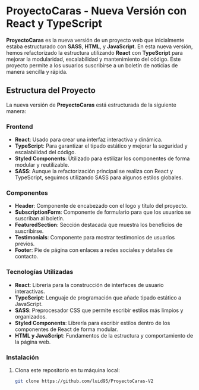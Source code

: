 # ProyectoCaras - Nueva Versión con React y TypeScript

**ProyectoCaras** es la nueva versión de un proyecto web que inicialmente estaba estructurado con **SASS**, **HTML**, y **JavaScript**. En esta nueva versión, hemos refactorizado la estructura utilizando **React** con **TypeScript** para mejorar la modularidad, escalabilidad y mantenimiento del código. Este proyecto permite a los usuarios suscribirse a un boletín de noticias de manera sencilla y rápida.

## Estructura del Proyecto

La nueva versión de **ProyectoCaras** está estructurada de la siguiente manera:

### Frontend

- **React**: Usado para crear una interfaz interactiva y dinámica.
- **TypeScript**: Para garantizar el tipado estático y mejorar la seguridad y escalabilidad del código.
- **Styled Components**: Utilizado para estilizar los componentes de forma modular y reutilizable.
- **SASS**: Aunque la refactorización principal se realiza con React y TypeScript, seguimos utilizando SASS para algunos estilos globales.

### Componentes

- **Header**: Componente de encabezado con el logo y título del proyecto.
- **SubscriptionForm**: Componente de formulario para que los usuarios se suscriban al boletín.
- **FeaturedSection**: Sección destacada que muestra los beneficios de suscribirse.
- **Testimonials**: Componente para mostrar testimonios de usuarios previos.
- **Footer**: Pie de página con enlaces a redes sociales y detalles de contacto.

### Tecnologías Utilizadas

- **React**: Librería para la construcción de interfaces de usuario interactivas.
- **TypeScript**: Lenguaje de programación que añade tipado estático a JavaScript.
- **SASS**: Preprocesador CSS que permite escribir estilos más limpios y organizados.
- **Styled Components**: Librería para escribir estilos dentro de los componentes de React de forma modular.
- **HTML y JavaScript**: Fundamentos de la estructura y comportamiento de la página web.

### Instalación

1. Clona este repositorio en tu máquina local:
   ```bash
   git clone https://github.com/luid95/ProyectoCaras-V2
   ```
